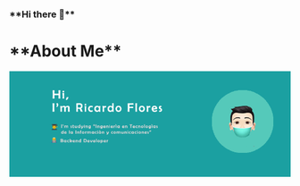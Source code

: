 <h3>**Hi there 👋**</h3>
<h1>**About Me** </h1>
<p align="center" style="margin:auto;">
  <img src="https://github.com/RicardoFlores01/RicardoFlores01/blob/master/portada.png">
</p>
